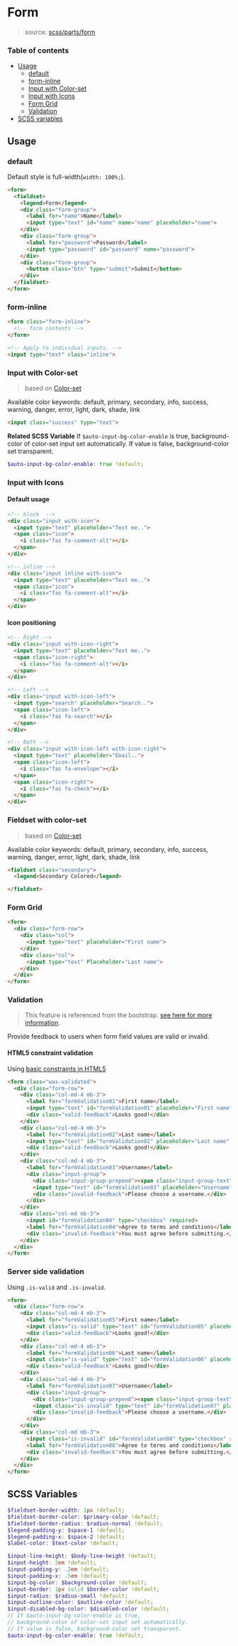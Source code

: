 # Form

> source: [scss/parts/form](../../src/scss/parts/_form.scss)

### Table of contents

- [Usage](#usage)
  - [default](#default)
  - [form-inline](#form-inline)
  - [Input with Color-set](#input-with-color-set)
  - [Input with Icons](#input-with-icons)
  - [Form Grid](#form-grid)
  - [Validation](#validation)
- [SCSS variables](#scss-variables)

## Usage

### default

Default style is full-width(`width: 100%;`).

``` html
<form>
  <fieldset>
    <legend>Form</legend>
    <div class="form-group">
      <label for="name">Name</label>
      <input type="text" id="name" name="name" placeholder="name">
    </div>
    <div class="form-group">
      <label for="password">Password</label>
      <input type="password" id="password" name="password">
    </div>
    <div class="form-group">
      <button class="btn" type="submit">Submit</button>
    </div>
  </fieldset>
</form>
```

### form-inline

``` html
<form class="form-inline">
  <!-- form contents -->
</form>

<!-- Apply to individual inputs. -->
<input type="text" class="inline">
```

### Input with Color-set

> based on [Color-set](color-set.md)

Available color keywords: default, primary, secondary, info, success, warning, danger, error, light, dark, shade, link

``` html
<input class="success" type="text">
```

**Related SCSS Variable**
If `$auto-input-bg-color-enable` is true, background-color of color-set input set automatically. If value is false, background-color set transparent.

``` scss
$auto-input-bg-color-enable: true !default;
```

### Input with Icons

#### Default usage

``` html
<!-- block  -->
<div class="input with-icon">
  <input type="text" placeholder="Text me..">
  <span class="icon">
    <i class="fas fa-comment-alt"></i>
  </span>
</div>

<!-- inline -->
<div class="input inline with-icon">
  <input type="text" placeholder="Text me..">
  <span class="icon">
    <i class="fas fa-comment-alt"></i>
  </span>
</div>
```

#### Icon positioning

``` html
<!-- Right -->
<div class="input with-icon-right">
  <input type="text" placeholder="Text me..">
  <span class="icon-right">
    <i class="fas fa-comment-alt"></i>
  </span>
</div>

<!-- Left -->
<div class="input with-icon-left">
  <input type="search" placeholder="Search..">
  <span class="icon-left">
    <i class="fas fa-search"></i>
  </span>
</div>

<!-- Both -->
<div class="input with-icon-left with-icon-right">
  <input type="text" placeholder="Email..">
  <span class="icon-left">
    <i class="fas fa-envelope"></i>
  </span>
  <span class="icon-right">
    <i class="fas fa-check"></i>
  </span>
</div>
```

### Fieldset with color-set

> based on [Color-set](color-set.md)

Available color keywords: default, primary, secondary, info, success, warning, danger, error, light, dark, shade, link

``` html
<fieldset class="secondary">
  <legend>Secondary Colored</legend>

</fieldset>
```

### Form Grid

``` html
<form>
  <div class="form-row">
    <div class="col">
      <input type="text" placeholder="First name">
    </div>
    <div class="col">
      <input type="text" Placeholder="Last name">
    </div>
  </div>
</form>
```

### Validation

> This feature is referenced from the bootstrap. [see here for more information](https://getbootstrap.com/docs/4.1/components/forms/#validation).

Provide feedback to users when form field values are valid or invalid.

#### HTML5 constraint validation

Using [basic constraints in HTML5](https://developer.mozilla.org/en-US/docs/Web/Guide/HTML/HTML5/Constraint_validation#Intrinsic_and_basic_constraints)

``` html
<form class="was-validated">
  <div class="form-row">
    <div class="col-md-4 mb-3">
      <label for="formValidation01">First name</label>
      <input type="text" id="formValidation01" placeholder="First name" value="John" required>
      <div class="valid-feedback">Looks good!</div>
    </div>
    <div class="col-md-4 mb-3">
      <label for="formValidation02">Last name</label>
      <input type="text" id="formValidation02" placeholder="Last name" value="Doe" required>
      <div class="valid-feedback">Looks good!</div>
    </div>
    <div class="col-md-4 mb-3">
      <label for="formValidation03">Username</label>
      <div class="input-group">
        <div class="input-group-prepend"><span class="input-group-text">@</span></div>
        <input type="text" id="formValidation03" placeholder="Username" required>
        <div class="invalid-feedback">Please choose a username.</div>
      </div>
    </div>
    <div class="col-md mb-3">
      <input id="formValidation04" type="checkbox" required>
      <label for="formValidation04">Agree to terms and conditions</label>
      <div class="invalid-feedback">You must agree before submitting.</div>
    </div>
  </div>
</form>
```

### Server side validation

Using `.is-valid` and `.is-invalid`.

``` html
<form>
  <div class="form-row">
    <div class="col-md-4 mb-3">
      <label for="formValidation05">First name</label>
      <input class="is-valid" type="text" id="formValidation05" placeholder="First name" value="John" required>
      <div class="valid-feedback">Looks good!</div>
    </div>
    <div class="col-md-4 mb-3">
      <label for="formValidation06">Last name</label>
      <input class="is-valid" type="text" id="formValidation06" placeholder="Last name" value="Doe" required>
      <div class="valid-feedback">Looks good!</div>
    </div>
    <div class="col-md-4 mb-3">
      <label for="formValidation07">Username</label>
      <div class="input-group">
        <div class="input-group-prepend"><span class="input-group-text">@</span></div>
        <input class="is-invalid" type="text" id="formValidation07" placeholder="Username" required>
        <div class="invalid-feedback">Please choose a username.</div>
      </div>
    </div>
    <div class="col-md mb-3">
      <input class="is-invalid" id="formValidation08" type="checkbox" required>
      <label for="formValidation08">Agree to terms and conditions</label>
      <div class="invalid-feedback">You must agree before submitting.</div>
    </div>
  </div>
</form>
```

## SCSS Variables

``` scss
$fieldset-border-width: 1px !default;
$fieldset-border-color: $primary-color !default;
$fieldset-border-radius: $radius-normal !default;
$legend-padding-y: $space-1 !default;
$legend-padding-x: $space-2 !default;
$label-color: $text-color !default;

$input-line-height: $body-line-height !default;
$input-height: 2em !default;
$input-padding-y: .2em !default;
$input-padding-x: .5em !default;
$input-bg-color: $background-color !default;
$input-border: 1px solid $border-color !default;
$input-radius: $radius-small !default;
$input-outline-color: $outline-color !default;
$input-disabled-bg-color: $disabled-color !default;
// If $auto-input-bg-color-enable is true,
// background-color of color-set input set automatically.
// If value is false, background-color set transparent.
$auto-input-bg-color-enable: true !default;
```
